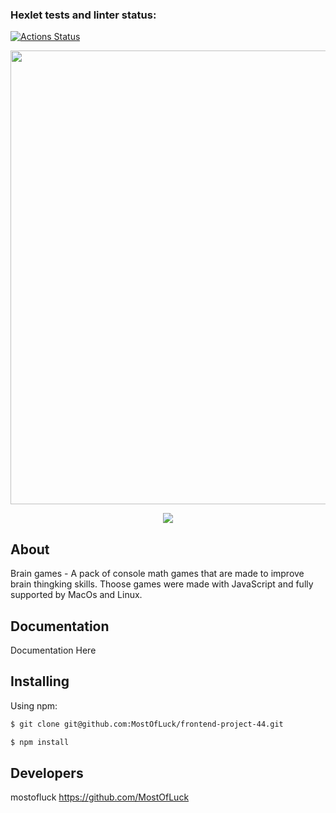 ### Hexlet tests and linter status:
[![Actions Status](https://github.com/MostOfLuck/frontend-project-44/workflows/hexlet-check/badge.svg)](https://github.com/MostOfLuck/frontend-project-44/actions)


<p align="center">
      <img src="https://i.ibb.co/71VSzWp/xzxx.png" width="726">
</p>

<p align="center">
   <a href="https://codeclimate.com/github/MostOfLuck/frontend-project-44/maintainability"><img src="https://api.codeclimate.com/v1/badges/5d2f223b657ef254075f/maintainability" /></a>
</p>

## About

Brain games - A pack of console math games that are made to improve brain thingking skills. Thoose games were made with JavaScript and fully supported by MacOs and Linux.

## Documentation

Documentation Here

## Installing

Using npm:

```bash
$ git clone git@github.com:MostOfLuck/frontend-project-44.git
```

```bash
$ npm install 
```


## Developers

mostofluck https://github.com/MostOfLuck
